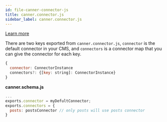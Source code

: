 ```yaml
---
id: file-canner-connector-js
title: canner.connector.js
sidebar_label: canner.connector.js
---
```



[Learn more](http://framework.canner.io/docs/guides-connector.html)



There are two keys exported from `canner.connector.js`, `connector` is the default connector in your CMS, and `connectors` is a connector map that you can give the connector for each key.

```js
{
  connector: ConnectorInstance
  connectors?: {[key: string]: ConnectorInstance}
}
```

**canner.schema.js**
```js
...
exports.connector = myDefultConnector;
exports.connectors = {
  posts: postsConnector // only posts will use posts connector
}

```